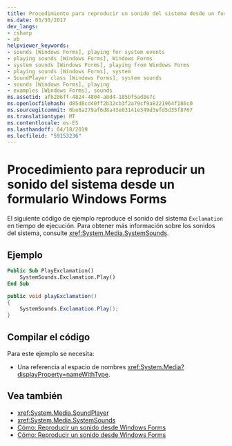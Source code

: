 ```yaml
---
title: Procedimiento para reproducir un sonido del sistema desde un formulario Windows Forms
ms.date: 03/30/2017
dev_langs:
- csharp
- vb
helpviewer_keywords:
- sounds [Windows Forms], playing for system events
- playing sounds [Windows Forms], Windows Forms
- system sounds [Windows Forms], playing from Windows Forms
- playing sounds [Windows Forms], system
- SoundPlayer class [Windows Forms], system sounds
- sounds [Windows Forms], playing
- examples [Windows Forms], sounds
ms.assetid: afb206ff-4824-4804-a8d4-185bf5ad8e7c
ms.openlocfilehash: d85d8cd40ff2b32cb3f2a79cf9a8221964f186c0
ms.sourcegitcommit: 0be8a279af6d8a43e03141e349d3efd5d35f8767
ms.translationtype: MT
ms.contentlocale: es-ES
ms.lasthandoff: 04/18/2019
ms.locfileid: "59153236"
---
```

# <a name="how-to-play-a-system-sound-from-a-windows-form"></a>Procedimiento para reproducir un sonido del sistema desde un formulario Windows Forms
El siguiente código de ejemplo reproduce el sonido del sistema `Exclamation` en tiempo de ejecución. Para obtener más información sobre los sonidos del sistema, consulte <xref:System.Media.SystemSounds>.  
  
## <a name="example"></a>Ejemplo  
  
```vb  
Public Sub PlayExclamation()  
    SystemSounds.Exclamation.Play()  
End Sub  
```  
  
```csharp  
public void playExclamation()  
{  
    SystemSounds.Exclamation.Play();  
}  
```  
  
## <a name="compiling-the-code"></a>Compilar el código  
 Para este ejemplo se necesita:  
  
-   Una referencia al espacio de nombres <xref:System.Media?displayProperty=nameWithType>.  
  
## <a name="see-also"></a>Vea también

- <xref:System.Media.SoundPlayer>
- <xref:System.Media.SystemSounds>
- [Cómo: Reproducir un sonido desde Windows Forms](how-to-play-a-beep-from-a-windows-form.md)
- [Cómo: Reproducir un sonido desde Windows Forms](how-to-play-a-sound-from-a-windows-form.md)
